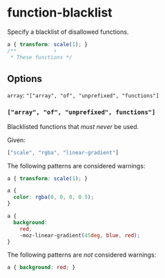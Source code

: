 # function-blacklist

Specify a blacklist of disallowed functions.

```css
a { transform: scale(1); }
/**            ↑
 * These functions */
```

## Options

`array`: `"["array", "of", "unprefixed", "functions"]`

### `["array", "of", "unprefixed", functions"]`

Blacklisted functions that *must never* be used.

Given:

```js
["scale", "rgba", "linear-gradient"]
```

The following patterns are considered warnings:

```css
a { transform: scale(1); }
```

```css
a {
  color: rgba(0, 0, 0, 0.5);
}
```

```css
a {
  background:
    red,
    -moz-linear-gradient(45deg, blue, red);
}
```

The following patterns are *not* considered warnings:

```css
a { background: red; }
```
